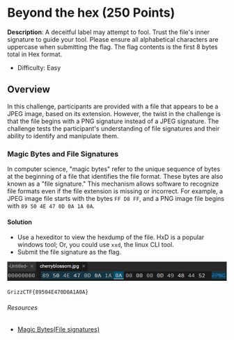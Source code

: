# Beyond the hex (250 Points)
**Description**: A deceitful label may attempt to fool. Trust the file's inner signature to guide your tool. Please ensure all alphabetical characters are uppercase when submitting the flag. The flag contents is the first 8 bytes total in Hex format.
- Difficulty: Easy

## Overview
In this challenge, participants are provided with a file that appears to be a JPEG image, based on its extension. However, the twist in the challenge is that the file begins with a PNG signature instead of a JPEG signature. The challenge tests the participant's understanding of file signatures and their ability to identify and manipulate them.

### Magic Bytes and File Signatures

In computer science, "magic bytes" refer to the unique sequence of bytes at the beginning of a file that identifies the file format. These bytes are also known as a "file signature." This mechanism allows software to recognize file formats even if the file extension is missing or incorrect. For example, a JPEG image file starts with the bytes `FF D8 FF`, and a PNG image file begins with `89 50 4E 47 0D 0A 1A 0A`.

#### Solution
- Use a hexeditor to view the hexdump of the file. HxD is a popular windows tool; Or, you could use `xxd`, the linux CLI tool.
- Submit the file signature as the flag.

![alt text](image.png)

```
GrizzCTF{89504E470D0A1A0A}
```


###### Resources
- [Magic Bytes(File signatures)](https://en.wikipedia.org/wiki/List_of_file_signatures) 
